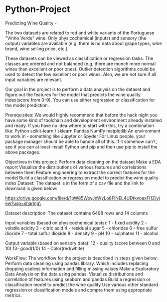 # Python-Project
Predicting Wine Quality -

The two datasets are related to red and white variants of the Portuguese "Vinho Verde" wine. Only physicochemical (inputs) and sensory (the output) variables are available (e.g. there is no data about grape types, wine brand, wine selling price, etc.). 

These datasets can be viewed as classification or regression tasks. The classes are ordered and not balanced (e.g. there are munch more normal wines than excellent or poor ones). Outlier detection algorithms could be used to detect the few excellent or poor wines. Also, we are not sure if all input variables are relevant. 

Our goal in the project is to perform a data analysis on the dataset and figure out the features for the model that predicts the wine quality index(score from 0-9).
You can use either regression or classification for the model prediction.

Prerequisites:
We would highly recommend that before the hack night you have some kind of toolchain and development environment already installed and ready. If you have no idea where to start with this, try a combination like:
Python
scikit-learn / sklearn
Pandas
NumPy
matplotlib
An environment to work in - something like Jupyter or Spyder
For Linux people, your package manager should be able to handle all of this. If it somehow can't, see if you can at least install Python and pip and then use pip to install the above packages.

Objectives in this project:
Perform data cleaning on the dataset
Make a EDA report 
Visualize the distributions of various features and correlations between them
Feature engineering to extract the correct features for the model
Build a classification or regression model to predict the wine quality index
Dataset:
The dataset is in the form of a csv file and the link to download is given below:

https://drive.google.com/file/d/1pW85WoyJnWyLo8FlNEL4UDtkvoaxFI1Z/view?usp=sharing\

Dataset description:
The dataset contains 6498 rows and 14 columns

Input variables (based on physicochemical tests): 
1 - fixed acidity 
2 - volatile acidity 
3 - citric acid 
4 - residual sugar 
5 - chlorides 
6 - free sulfur dioxide 
7 - total sulfur dioxide 
8 - density 
9 - pH 
10 - sulphates 
11 - alcohol 

Output variable (based on sensory data): 
12 - quality (score between 0 and 10)
13- good(1/0)
14 - Color(red/white)

WorkFlow:
The workflow for the project is described in  steps given below:
Perform data cleaning using pandas library. Which includes replacing dropping useless information and filling missing values
Make a Exploratory Data Analysis on the data using pandas.
Visualize distributions and correlation of features using seaborn and pandas
Build a regression or classification model to predict the wine quality
Use various other standard regression or classification models and compre them using appropriate metrics.



